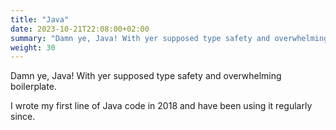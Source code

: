 ```yaml
---
title: "Java"
date: 2023-10-21T22:08:00+02:00
summary: "Damn ye, Java! With yer supposed type safety and overwhelming boilerplate."
weight: 30
---
```


Damn ye, Java! With yer supposed type safety and overwhelming boilerplate.

I wrote my first line of Java code in 2018 and have been using it regularly since.